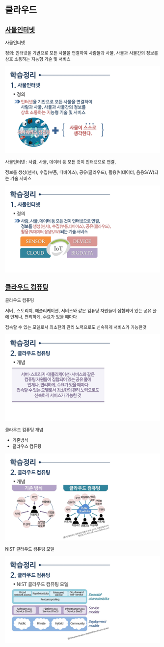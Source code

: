 # 클라우드

## [사물인터넷](사물인터넷)



사물인터넷

정의: 인터넷을 기반으로 모든 사물을 연결하여 사람들과 사물, 사물과 사물간의 정보를 상호 소통하는 지능형 기술 및 서비스



![컴퓨터학개론_14강_페이지_51](./img/컴퓨터학개론_14강_페이지_51.jpg)

사물인터넷 : 사람, 사물, 데이터 등 모든 것이 인터넷으로 연결,

정보를 생성(센서), 수집(부품, 디바이스), 공유(클라우드), 활용(빅데이터, 음용S/W)되는 기술 서비스



![컴퓨터학개론_14강_페이지_52](./img/컴퓨터학개론_14강_페이지_52.jpg)








## [클라우드 컴퓨팅](클라우드컴퓨팅)



클라우드 컴퓨팅

서버 , 스토리지, 애플리케이션, 서비스와 같은 컴퓨팅 자원들이 집합되어 있는 공유 풀에 언제나, 편리하게, 수요가 있을 때마다

접속할 수 있는 모델로서 최소한의 관리 노력으로도 신속하게 서비스가 가능한것

![컴퓨터학개론_14강_페이지_53](./img/컴퓨터학개론_14강_페이지_53.jpg)



클라우드 컴퓨팅 개념

* 기존방식
* 클라우스 컴퓨팅

![컴퓨터학개론_14강_페이지_54](./img/컴퓨터학개론_14강_페이지_54.jpg)

NIST 클라우드 컴퓨팅 모델

![컴퓨터학개론_14강_페이지_55](./img/컴퓨터학개론_14강_페이지_55.jpg)





